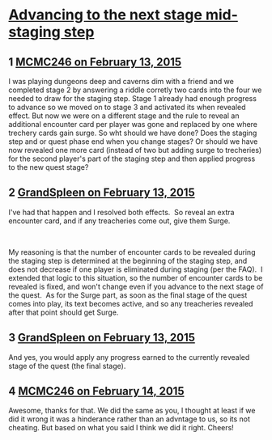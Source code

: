 # [Advancing to the next stage mid-staging step](https://community.fantasyflightgames.com/topic/134868-advancing-to-the-next-stage-mid-staging-step/)

## 1 [MCMC246 on February 13, 2015](https://community.fantasyflightgames.com/topic/134868-advancing-to-the-next-stage-mid-staging-step/?do=findComment&comment=1448202)

I was playing dungeons deep and caverns dim with a friend and we completed stage 2 by answering a riddle corretly two cards into the four we needed to draw for the staging step. Stage 1 already had enough progress to advance so we moved on to stage 3 and activated its when revealed effect. But now we were on a different stage and the rule to reveal an additional encounter card per player was gone and replaced by one where trechery cards gain surge. So wht should we have done? Does the staging step and or quest phase end when you change stages? Or should we have now revealed one more card (instead of two but adding surge to trecheries) for the second player's part of the staging step and then applied progress to the new quest stage?

## 2 [GrandSpleen on February 13, 2015](https://community.fantasyflightgames.com/topic/134868-advancing-to-the-next-stage-mid-staging-step/?do=findComment&comment=1448351)

I've had that happen and I resolved both effects.  So reveal an extra encounter card, and if any treacheries come out, give them Surge.  

 

My reasoning is that the number of encounter cards to be revealed during the staging step is determined at the beginning of the staging step, and does not decrease if one player is eliminated during staging (per the FAQ).  I extended that logic to this situation, so the number of encounter cards to be revealed is fixed, and won't change even if you advance to the next stage of the quest.  As for the Surge part, as soon as the final stage of the quest comes into play, its text becomes active, and so any treacheries revealed after that point should get Surge.

## 3 [GrandSpleen on February 13, 2015](https://community.fantasyflightgames.com/topic/134868-advancing-to-the-next-stage-mid-staging-step/?do=findComment&comment=1448352)

And yes, you would apply any progress earned to the currently revealed stage of the quest (the final stage).

## 4 [MCMC246 on February 14, 2015](https://community.fantasyflightgames.com/topic/134868-advancing-to-the-next-stage-mid-staging-step/?do=findComment&comment=1448806)

Awesome, thanks for that. We did the same as you, I thought at least if we did it wrong it was a hinderance rather than an advntage to us, so its not cheating. But based on what you said I think we did it right. Cheers!

